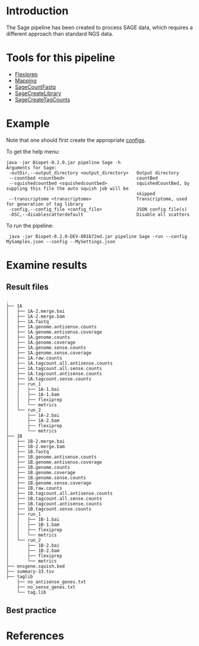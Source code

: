 # Introduction
The Sage pipeline has been created to process SAGE data, which requires a different approach than standard NGS data.


# Tools for this pipeline

* [Flexiprep](flexiprep.md)
* [Mapping](mapping.md)
* [SageCountFastq](../tools/sagetools.md)
* [SageCreateLibrary](../tools/sagetools.md)
* [SageCreateTagCounts](../tools/sagetools.md)


# Example
Note that one should first create the appropriate [configs](../general/config.md).

To get the help menu:
~~~
java -jar Biopet-0.2.0.jar pipeline Sage -h
Arguments for Sage:
 -outDir,--output_directory <output_directory>   Output directory
 --countbed <countbed>                           countBed
 --squishedcountbed <squishedcountbed>           squishedCountBed, by suppling this file the auto squish job will be 
                                                 skipped
 --transcriptome <transcriptome>                 Transcriptome, used for generation of tag library
 -config,--config_file <config_file>             JSON config file(s)
 -DSC,--disablescatterdefault                    Disable all scatters
~~~

To run the pipeline:
~~~
 java -jar Biopet-0.2.0-DEV-801b72ed.jar pipeline Sage -run --config MySamples.json --config --MySettings.json
~~~


# Examine results

## Result files
~~~
.
├── 1A
│   ├── 1A-2.merge.bai
│   ├── 1A-2.merge.bam
│   ├── 1A.fastq
│   ├── 1A.genome.antisense.counts
│   ├── 1A.genome.antisense.coverage
│   ├── 1A.genome.counts
│   ├── 1A.genome.coverage
│   ├── 1A.genome.sense.counts
│   ├── 1A.genome.sense.coverage
│   ├── 1A.raw.counts
│   ├── 1A.tagcount.all.antisense.counts
│   ├── 1A.tagcount.all.sense.counts
│   ├── 1A.tagcount.antisense.counts
│   ├── 1A.tagcount.sense.counts
│   ├── run_1
│   │   ├── 1A-1.bai
│   │   ├── 1A-1.bam
│   │   ├── flexiprep
│   │   └── metrics
│   └── run_2
│       ├── 1A-2.bai
│       ├── 1A-2.bam
│       ├── flexiprep
│       └── metrics
├── 1B
│   ├── 1B-2.merge.bai
│   ├── 1B-2.merge.bam
│   ├── 1B.fastq
│   ├── 1B.genome.antisense.counts
│   ├── 1B.genome.antisense.coverage
│   ├── 1B.genome.counts
│   ├── 1B.genome.coverage
│   ├── 1B.genome.sense.counts
│   ├── 1B.genome.sense.coverage
│   ├── 1B.raw.counts
│   ├── 1B.tagcount.all.antisense.counts
│   ├── 1B.tagcount.all.sense.counts
│   ├── 1B.tagcount.antisense.counts
│   ├── 1B.tagcount.sense.counts
│   ├── run_1
│   │   ├── 1B-1.bai
│   │   ├── 1B-1.bam
│   │   ├── flexiprep
│   │   └── metrics
│   └── run_2
│       ├── 1B-2.bai
│       ├── 1B-2.bam
│       ├── flexiprep
│       └── metrics
├── ensgene.squish.bed
├── summary-33.tsv
├── taglib
    ├── no_antisense_genes.txt
    ├── no_sense_genes.txt
    └── tag.lib
~~~



## Best practice

# References
